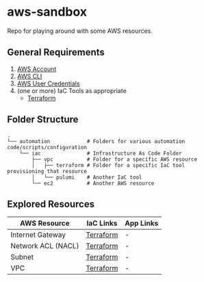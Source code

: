 # aws-sandbox
Repo for playing around with some AWS resources.

## General Requirements
1. [AWS Account](https://aws.amazon.com/free)
2. [AWS CLI](https://docs.aws.amazon.com/cli/latest/userguide/getting-started-install.html)
3. [AWS User Credentials](https://docs.aws.amazon.com/cli/v1/userguide/cli-authentication-user.html)
4. (one or more) IaC Tools as appropriate
    * [Terraform](https://developer.hashicorp.com/terraform/tutorials/aws-get-started/install-cli)

## Folder Structure

```
.
└── automation            # Folders for various automation code/scripts/configuration
    └── iac               # Infrastructure As Code Folder
        ├── vpc           # Folder for a specific AWS resource
        │   ├── terraform # Folder for a specific IaC tool provisioning that resource
        │   └── pulumi    # Another IaC tool
        └── ec2           # Another AWS resource
```

## Explored Resources

| AWS Resource       | IaC Links                                       | App Links |
| ------------------ | ----------------------------------------------- | --------- |
| Internet Gateway   | [Terraform](./automation/iac/igw/terraform/)    | -         |
| Network ACL (NACL) | [Terraform](./automation/iac/nacl/terraform/)   | -         |
| Subnet             | [Terraform](./automation/iac/subnet/terraform/) | -         |
| VPC                | [Terraform](./automation/iac/vpc/terraform/)    | -         |
